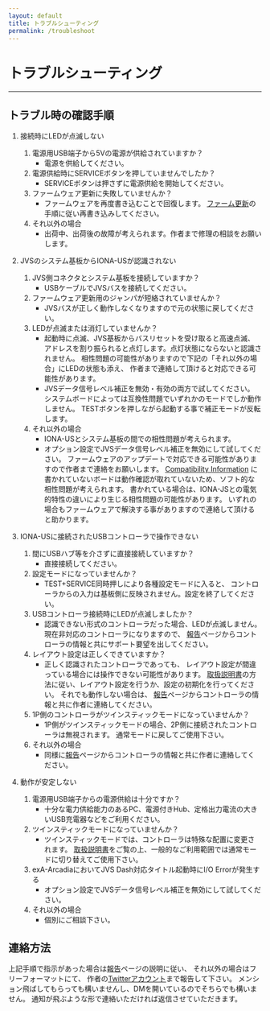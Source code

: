 ```yaml
---
layout: default
title: トラブルシューティング
permalink: /troubleshoot
---
```

# トラブルシューティング
---
## トラブル時の確認手順
1. 接続時にLEDが点滅しない
   1. 電源用USB端子から5Vの電源が供給されていますか？
      - 電源を供給してください。
   2. 電源供給時にSERVICEボタンを押していませんでしたか？
      - SERVICEボタンは押さずに電源供給を開始してください。
   3. ファームウェア更新に失敗していませんか？
      - ファームウェアを再度書き込むことで回復します。
      [ファーム更新](firmware)の手順に従い再書き込みしてください。
   4. それ以外の場合
      - 出荷中、出荷後の故障が考えられます。作者まで修理の相談をお願いします。

2. JVSのシステム基板からIONA-USが認識されない
   1. JVS側コネクタとシステム基板を接続していますか？
      - USBケーブルでJVSバスを接続してください。
   2. ファームウェア更新用のジャンパが短絡されていませんか？
      - JVSバスが正しく動作しなくなりますので元の状態に戻してください。
   3. LEDが点滅または消灯していませんか？
      - 起動時に点滅、JVS基板からバスリセットを受け取ると高速点滅、
      アドレスを割り振られると点灯します。点灯状態にならないと認識されません。
      相性問題の可能性がありますので下記の「それ以外の場合」にLEDの状態も添え、
      作者まで連絡して頂けると対応できる可能性があります。
      - JVSデータ信号レベル補正を無効・有効の両方で試してください。
      システムボードによっては互換性問題でいずれかのモードでしか動作しません。
      TESTボタンを押しながら起動する事で補正モードが反転します。
   4. それ以外の場合
      - IONA-USとシステム基板の間での相性問題が考えられます。
      - オプション設定でJVSデータ信号レベル補正を無効にして試してください。
      ファームウェアのアップデートで対応できる可能性がありますので作者まで連絡をお願いします。
      [Compatibility Information](https://github.com/toyoshim/iona/wiki/Compatibility-Information)
      に書かれていないボードは動作確認が取れていないため、ソフト的な相性問題が考えられます。
      書かれている場合は、IONA-JSとの電気的特性の違いにより生じる相性問題の可能性があります。
      いずれの場合もファームウェアで解決する事がありますので連絡して頂けると助かります。

3. IONA-USに接続されたUSBコントローラで操作できない
   1. 間にUSBハブ等を介さずに直接接続していますか？
      - 直接接続してください。
   2. 設定モードになっていませんか？
      - TEST+SERVICE同時押しにより各種設定モードに入ると、
      コントローラからの入力は基板側に反映されません。設定を終了してください。
   3. USBコントローラ接続時にLEDが点滅しましたか？
      - 認識できない形式のコントローラだった場合、LEDが点滅しません。
      現在非対応のコントローラになりますので、
      [報告](report)ページからコントローラの情報と共にサポート要望を出してください。
   4. レイアウト設定は正しくできていますか？
      - 正しく認識されたコントローラであっても、
      レイアウト設定が間違っている場合には操作できない可能性があります。
      [取扱説明書](index)の方法に従い、レイアウト設定を行うか、設定の初期化を行ってください。
      それでも動作しない場合は、
      [報告](report)ページからコントローラの情報と共に作者に連絡してください。
   5. 1P側のコントローラがツインスティックモードになっていませんか？
      - 1P側がツインスティックモードの場合、2P側に接続されたコントローラは無視されます。
      通常モードに戻してご使用下さい。
   6. それ以外の場合
      - 同様に[報告](report)ページからコントローラの情報と共に作者に連絡してください。

4. 動作が安定しない
   1. 電源用USB端子からの電源供給は十分ですか？
      - 十分な電力供給能力のあるPC、電源付きHub、定格出力電流の大きいUSB充電器などをご利用ください。
   2. ツインスティックモードになっていませんか？
      - ツインスティックモードでは、コントローラは特殊な配置に変更されます。
      [取扱説明書](index)をご覧の上、一般的なご利用範囲では通常モードに切り替えてご使用下さい。
   3. exA-ArcadiaにおいてJVS Dash対応タイトル起動時にI/O Errorが発生する
      - オプション設定でJVSデータ信号レベル補正を無効にして試してください。
   4. それ以外の場合
      - 個別にご相談下さい。

## 連絡方法
上記手順で指示があった場合は[報告](report)ページの説明に従い、
それ以外の場合はフリーフォーマットにて、
作者の[Twitterアカウント](https://twitter.com/toyoshim)まで報告して下さい。
メンション飛ばしてもらっても構いませんし、DMを開いているのでそちらでも構いません。
通知が飛ぶような形で連絡いただければ返信させていただきます。